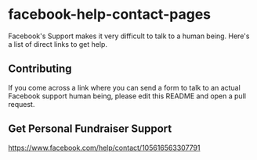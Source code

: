 # facebook-help-contact-pages
Facebook's Support makes it very difficult to talk to a human being. Here's a list of direct links to get help.

## Contributing
If you come across a link where you can send a form to talk to an actual Facebook support human being, please edit this README and open a pull request.

## Get Personal Fundraiser Support
https://www.facebook.com/help/contact/105616563307791

